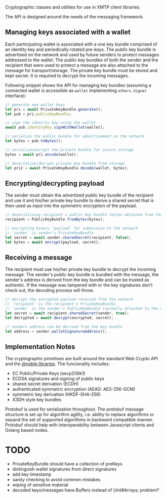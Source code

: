 Cryptographic classes and utilities for use in XMTP client libraries.

The API is designed around the needs of the messaging framework.

## Managing keys associated with a wallet

Each participating wallet is associated with a one key bundle comprised of an identity key and periodically rotated pre-keys. The public key bundle is advertised on the network and used by future senders to protect messages addressed to the wallet.
The public key bundles of both the sender and the recipient that were used to protect a message are also attached to the message for transport/storage.
The private key bundle must be stored and kept secret. It is required to decrypt the incoming messages.

Following snippet shows the API for managing key bundles (assuming a connected wallet is accessible as `wallet` implementing `ethers.Signer` interface):

```js
// generate new wallet keys
let pri = await PrivateKeyBundle.generate();
let pub = pri.publicKeyBundle;

// sign the identity key using the wallet
await pub.identityKey.signWithWallet(wallet);

// serialize the public bundle for advertisement on the network
let bytes = pub.toBytes();

// serialize/encrypt the private bundle for secure storage
bytes = await pri.encode(wallet);

// deserialize/decrypt private key bundle from storage
let pri2 = await PrivateKeyBundle.decode(wallet, bytes);
```

## Encrypting/decrypting payload

The sender must obtain the advertized public key bundle of the recipient and use it and his/her private key bundle to derive a shared secret that is then used as input into the symmetric encryption of the payload.

```js
// deserializing recipient's public key bundle (bytes obtained from the network)
recipient = PublicKeyBundle.fromBytes(bytes);

// encrypting binary `payload` for submission to the network
// `sender` is sender's PrivateKeyBundle
let secret = await sender.sharedSecret(recipient, false);
let bytes = await encrypt(payload, secret);
```

## Receiving a message

The recipient must use his/her private key bundle to decrypt the incoming message.
The sender's public key bundle is bundled with the message, the sender's address is derived from the key bundle and can be trusted as authentic.
If the message was tampered with or the key signatures don't check out, the decoding process will throw.

```js
// decrypt the encrypted payload received from the network
// `recipient` is the recipient's PrivateKeyBundle
// `sender` is the sender's PublicKeyBundle (normally attached to the message)
let secret = await recipient.sharedSecret(sender, true);
let decrypted = await decrypt(encrypted, secret);

// senders address can be derived from the key bundle
let address = sender.walletSignatureAddress();
```

## Implementation Notes

The cryptographic primitives are built around the standard Web Crypto API and the [@noble libraries](https://paulmillr.com/noble/).
The funcionality includes:

- EC Public/Private Keys (secp256k1)
- ECDSA signatures and signing of public keys
- shared secret derivation (ECDH)
- authenticated symmetric encryption (AEAD: AES-256-GCM)
- symmetric key derivation (HKDF-SHA-256)
- X3DH style key bundles

Protobuf is used for serialization throughout. The protobuf message structure is set up for algorithm agility, i.e. ability to replace algorithms or expand the set of supported algorithms in backward compatible manner. Protobuf should help with interoperability between Javascript clients and Golang based nodes.

# TODO

- PrivateKeyBundle should have a collection of preKeys
- distinguish wallet signatures from direct signatures
- add key timestamp
- sanity checking to avoid common mistakes
- wiping of sensitive material
- decoded keys/messages have Buffers instead of Uint8Arrays; problem?
